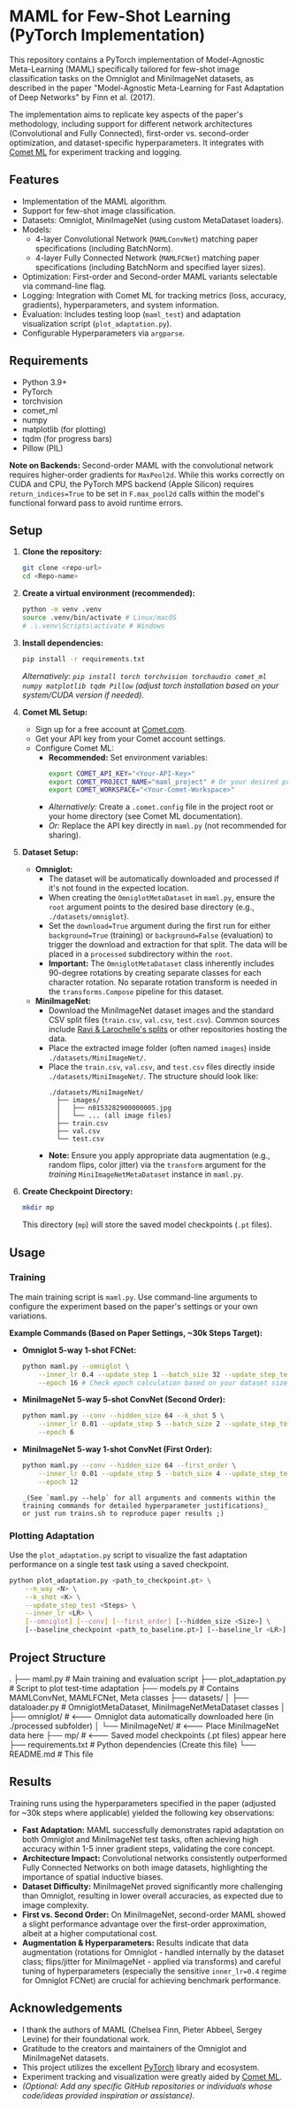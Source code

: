 # MAML for Few-Shot Learning (PyTorch Implementation)

This repository contains a PyTorch implementation of Model-Agnostic Meta-Learning (MAML) specifically tailored for few-shot image classification tasks on the Omniglot and MiniImageNet datasets, as described in the paper "Model-Agnostic Meta-Learning for Fast Adaptation of Deep Networks" by Finn et al. (2017).

The implementation aims to replicate key aspects of the paper's methodology, including support for different network architectures (Convolutional and Fully Connected), first-order vs. second-order optimization, and dataset-specific hyperparameters. It integrates with [Comet ML](https://www.comet.com/) for experiment tracking and logging.

## Features

- Implementation of the MAML algorithm.
- Support for few-shot image classification.
- Datasets: Omniglot, MiniImageNet (using custom MetaDataset loaders).
- Models:
  - 4-layer Convolutional Network (`MAMLConvNet`) matching paper specifications (including BatchNorm).
  - 4-layer Fully Connected Network (`MAMLFCNet`) matching paper specifications (including BatchNorm and specified layer sizes).
- Optimization: First-order and Second-order MAML variants selectable via command-line flag.
- Logging: Integration with Comet ML for tracking metrics (loss, accuracy, gradients), hyperparameters, and system information.
- Evaluation: Includes testing loop (`maml_test`) and adaptation visualization script (`plot_adaptation.py`).
- Configurable Hyperparameters via `argparse`.

## Requirements

- Python 3.9+
- PyTorch
- torchvision
- comet_ml
- numpy
- matplotlib (for plotting)
- tqdm (for progress bars)
- Pillow (PIL)

**Note on Backends:** Second-order MAML with the convolutional network requires higher-order gradients for `MaxPool2d`. While this works correctly on CUDA and CPU, the PyTorch MPS backend (Apple Silicon) requires `return_indices=True` to be set in `F.max_pool2d` calls within the model's functional forward pass to avoid runtime errors.

## Setup

1.  **Clone the repository:**

    ```bash
    git clone <repo-url>
    cd <Repo-name>
    ```

2.  **Create a virtual environment (recommended):**

    ```bash
    python -m venv .venv
    source .venv/bin/activate # Linux/macOS
    # .\.venv\Scripts\activate # Windows
    ```

3.  **Install dependencies:**

    ```bash
    pip install -r requirements.txt
    ```

    _Alternatively: `pip install torch torchvision torchaudio comet_ml numpy matplotlib tqdm Pillow` (adjust torch installation based on your system/CUDA version if needed)._

4.  **Comet ML Setup:**

    - Sign up for a free account at [Comet.com](https://www.comet.com/).
    - Get your API key from your Comet account settings.
    - Configure Comet ML:
      - **Recommended:** Set environment variables:
        ```bash
        export COMET_API_KEY="<Your-API-Key>"
        export COMET_PROJECT_NAME="maml_project" # Or your desired project name
        export COMET_WORKSPACE="<Your-Comet-Workspace>"
        ```
      - _Alternatively:_ Create a `.comet.config` file in the project root or your home directory (see Comet ML documentation).
      - _Or:_ Replace the API key directly in `maml.py` (not recommended for sharing).

5.  **Dataset Setup:**

    - **Omniglot:**
      - The dataset will be automatically downloaded and processed if it's not found in the expected location.
      - When creating the `OmniglotMetaDataset` in `maml.py`, ensure the `root` argument points to the desired base directory (e.g., `./datasets/omniglot`).
      - Set the `download=True` argument during the first run for either `background=True` (training) or `background=False` (evaluation) to trigger the download and extraction for that split. The data will be placed in a `processed` subdirectory within the `root`.
      - **Important:** The `OmniglotMetaDataset` class inherently includes 90-degree rotations by creating separate classes for each character rotation. No separate rotation transform is needed in the `transforms.Compose` pipeline for this dataset.
    - **MiniImageNet:**
      - Download the MiniImageNet dataset images and the standard CSV split files (`train.csv`, `val.csv`, `test.csv`). Common sources include [Ravi & Larochelle's splits](https://github.com/twitter-research/meta-learning-lstm) or other repositories hosting the data.
      - Place the extracted image folder (often named `images`) inside `./datasets/MiniImageNet/`.
      - Place the `train.csv`, `val.csv`, and `test.csv` files directly inside `./datasets/MiniImageNet/`. The structure should look like:
        ```
        ./datasets/MiniImageNet/
          ├── images/
          │   ├── n0153282900000005.jpg
          │   └── ... (all image files)
          ├── train.csv
          ├── val.csv
          └── test.csv
        ```
      - **Note:** Ensure you apply appropriate data augmentation (e.g., random flips, color jitter) via the `transform` argument for the _training_ `MiniImageNetMetaDataset` instance in `maml.py`.

6.  **Create Checkpoint Directory:**
    ```bash
    mkdir mp
    ```
    This directory (`mp`) will store the saved model checkpoints (`.pt` files).

## Usage

### Training

The main training script is `maml.py`. Use command-line arguments to configure the experiment based on the paper's settings or your own variations.

**Example Commands (Based on Paper Settings, ~30k Steps Target):**

- **Omniglot 5-way 1-shot FCNet:**

  ```bash
  python maml.py --omniglot \
      --inner_lr 0.4 --update_step 1 --batch_size 32 --update_step_test 3 \
      --epoch 16 # Check epoch calculation based on your dataset size/BS for target steps
  ```

- **MiniImageNet 5-way 5-shot ConvNet (Second Order):**

  ```bash
  python maml.py --conv --hidden_size 64 --k_shot 5 \
      --inner_lr 0.01 --update_step 5 --batch_size 2 --update_step_test 10 \
      --epoch 6
  ```

- **MiniImageNet 5-way 1-shot ConvNet (First Order):**

  ```bash
  python maml.py --conv --hidden_size 64 --first_order \
      --inner_lr 0.01 --update_step 5 --batch_size 4 --update_step_test 10 \
      --epoch 12
  ```

  ```
  _(See `maml.py --help` for all arguments and comments within the training commands for detailed hyperparameter justifications)_
  or just run trains.sh to reproduce paper results ;)
  ```

### Plotting Adaptation

Use the `plot_adaptation.py` script to visualize the fast adaptation performance on a single test task using a saved checkpoint.

```bash
python plot_adaptation.py <path_to_checkpoint.pt> \
    --n_way <N> \
    --k_shot <K> \
    --update_step_test <Steps> \
    --inner_lr <LR> \
    [--omniglot] [--conv] [--first_order] [--hidden_size <Size>] \
    [--baseline_checkpoint <path_to_baseline.pt>] [--baseline_lr <LR>]
```

## Project Structure

.
├── maml.py # Main training and evaluation script
├── plot_adaptation.py # Script to plot test-time adaptation
├── models.py # Contains MAMLConvNet, MAMLFCNet, Meta classes
├── datasets/
│ ├── dataloader.py # OmniglotMetaDataset, MiniImageNetMetaDataset classes
│ ├── omniglot/ # <--- Omniglot data automatically downloaded here (in ./processed subfolder)
│ └── MiniImageNet/ # <--- Place MiniImageNet data here
├── mp/ # <--- Saved model checkpoints (.pt files) appear here
├── requirements.txt # Python dependencies (Create this file)
└── README.md # This file

## Results

Training runs using the hyperparameters specified in the paper (adjusted for ~30k steps where applicable) yielded the following key observations:

- **Fast Adaptation:** MAML successfully demonstrates rapid adaptation on both Omniglot and MiniImageNet test tasks, often achieving high accuracy within 1-5 inner gradient steps, validating the core concept.
- **Architecture Impact:** Convolutional networks consistently outperformed Fully Connected Networks on both image datasets, highlighting the importance of spatial inductive biases.
- **Dataset Difficulty:** MiniImageNet proved significantly more challenging than Omniglot, resulting in lower overall accuracies, as expected due to image complexity.
- **First vs. Second Order:** On MiniImageNet, second-order MAML showed a slight performance advantage over the first-order approximation, albeit at a higher computational cost.
- **Augmentation & Hyperparameters:** Results indicate that data augmentation (rotations for Omniglot - handled internally by the dataset class; flips/jitter for MiniImageNet - applied via transforms) and careful tuning of hyperparameters (especially the sensitive `inner_lr=0.4` regime for Omniglot FCNet) are crucial for achieving benchmark performance.

## Acknowledgements

- I thank the authors of MAML (Chelsea Finn, Pieter Abbeel, Sergey Levine) for their foundational work.
- Gratitude to the creators and maintainers of the Omniglot and MiniImageNet datasets.
- This project utilizes the excellent [PyTorch](https://pytorch.org/) library and ecosystem.
- Experiment tracking and visualization were greatly aided by [Comet ML](https://www.comet.com/).
- _(Optional: Add any specific GitHub repositories or individuals whose code/ideas provided inspiration or assistance)._
